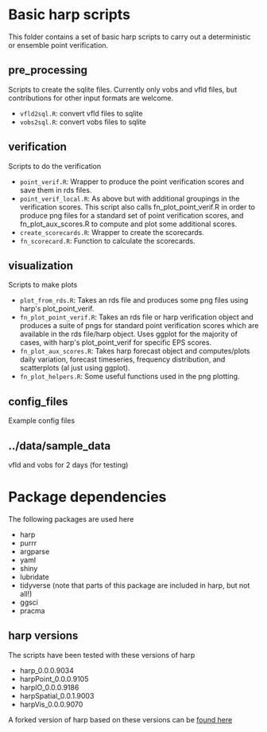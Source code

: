 # Basic harp scripts

This folder contains a set of basic harp scripts to carry out
a deterministic or ensemble point verification.


## pre_processing
Scripts to create the sqlite files. Currently only vobs and vfld files, but contributions for other input formats are welcome.
- `vfld2sql.R`: convert vfld files to sqlite
- `vobs2sql.R`: convert vobs files to sqlite

## verification
Scripts to do the verification

- `point_verif.R`: Wrapper to produce the point verification scores and save them in rds files.
- `point_verif_local.R`: As above but with additional groupings in the verification scores. This script also calls fn_plot_point_verif.R in order to produce png files for a standard set of point verification scores, and fn_plot_aux_scores.R to compute and plot some additional scores. 
- `create_scorecards.R`: Wrapper to create the scorecards.
- `fn_scorecard.R`: Function to calculate the scorecards.

## visualization
Scripts to make plots

- `plot_from_rds.R`: Takes an rds file and produces some png files using harp's plot_point_verif.
- `fn_plot_point_verif.R`: Takes an rds file or harp verification object and produces a suite of pngs for standard point verification scores which are available in the rds file/harp object. Uses ggplot for the majority of cases, with harp's plot_point_verif for specific EPS scores.
- `fn_plot_aux_scores.R`: Takes harp forecast object and computes/plots daily variation, forecast timeseries, frequency distribution, and scatterplots (al just using ggplot).
- `fn_plot_helpers.R`: Some useful functions used in the png plotting.

## config_files
Example config files

## ../data/sample_data
vfld and vobs for 2 days (for testing)

# Package dependencies
The following packages are used here
- harp
- purrr
- argparse
- yaml
- shiny
- lubridate
- tidyverse (note that parts of this package are included in harp, but not all!)
- ggsci
- pracma

## harp versions
The scripts have been tested with these versions of harp

- harp_0.0.0.9034 
- harpPoint_0.0.0.9105  
- harpIO_0.0.0.9186     
- harpSpatial_0.0.1.9003 
- harpVis_0.0.0.9070    

A forked version of harp based on these versions can be [found here](https://github.com/carlos9917/harp-20220607)

